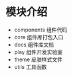 # 模块介绍

-   components 组件代码
-   core 组件库打包入口
-   docs 组件库文档
-   play 组件开发实验室
-   theme 皮肤样式文件
-   utils 工具函数
